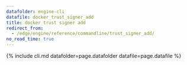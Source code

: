 ```yaml
---
datafolder: engine-cli
datafile: docker_trust_signer_add
title: docker trust signer add
redirect_from:
  - /edge/engine/reference/commandline/trust_signer_add/
no_read_time: true
---
```

<!--
Sorry, but the contents of this page are automatically generated from
Docker's source code. If you want to suggest a change to the text that appears
here, you'll need to find the string by searching this repo:

https://github.com/docker/cli
-->

{% include cli.md datafolder=page.datafolder datafile=page.datafile %}
